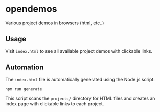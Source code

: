 # opendemos
Various project demos in browsers (html, etc..)

## Usage

Visit `index.html` to see all available project demos with clickable links.

## Automation

The `index.html` file is automatically generated using the Node.js script:

```bash
npm run generate
```

This script scans the `projects/` directory for HTML files and creates an index page with clickable links to each project.
